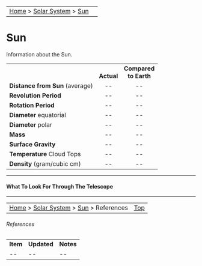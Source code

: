 |    |    |
|:---|---:|
|[Home](/notes/#object-notes) > [Solar System](/notes/#solar-system) > [Sun](#sun) |  |

# Sun

Information about the Sun.

|  |  |  |
|---|:--:|:--:|
|  |<br/>**Actual**|**Compared<br/>to Earth**|
|**Distance from Sun** (average)| -- | -- |
|**Revolution Period**| -- | -- |
|**Rotation Period**| -- | -- |
|**Diameter** equatorial| -- | -- |
|**Diameter** polar| -- | -- |
|**Mass**| -- | -- |
|**Surface Gravity**| -- | -- |
|**Temperature** Cloud Tops| -- | -- |
|**Density** (gram/cubic cm)| -- | -- |

---
#### What To Look For Through The Telescope
---

|    |    |
|:---|---:|
|[Home](/notes/#object-notes) > [Solar System](/notes/#solar-system) > [Sun](#sun) > References |[Top](#saturn)|

###### References
|   |   |   |
|---|---|---|
|**Item**|**Updated**|**Notes**|
| -- | -- | -- |